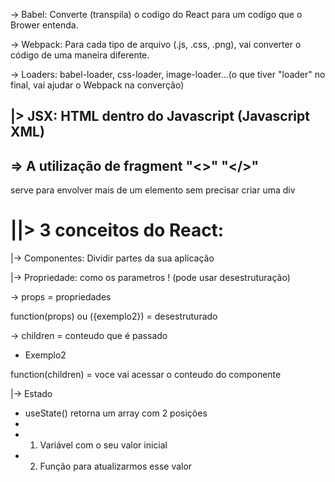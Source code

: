 -> Babel: Converte (transpila) o codigo do React para um codígo que
o Brower entenda.

-> Webpack: Para cada tipo de arquivo (.js, .css, .png), vai converter
o código de uma maneira diferente.

-> Loaders: babel-loader, css-loader, image-loader...(o que tiver
"loader" no final, vai ajudar o Webpack na converção)

## |> JSX: HTML dentro do Javascript (Javascript XML)

## => A utilização de fragment "<>" "</>"

serve para envolver mais de um elemento sem precisar
criar uma div

# ||> 3 conceitos do React:

|-> Componentes: Dividir partes da sua aplicação

|-> Propriedade: como os parametros ! (pode usar desestruturação)

-> props = propriedades
<Exemplo1 title="exemplo2">

function(props) ou ({exemplo2}) = desestruturado

-> children = conteudo que é passado
<Exemplo1>

  <ul>
    <li>Exemplo2</li>
  </ul>

</Exemplo1>

function(children) = voce vai acessar o conteudo do componente

|-> Estado

- useState() retorna um array com 2 posições
-
- 1.  Variável com o seu valor inicial
- 2.  Função para atualizarmos esse valor
